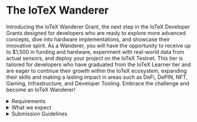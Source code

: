 # The IoTeX Wanderer

Introducing the IoTeX Wanderer Grant, the next step in the IoTeX Developer Grants designed for developers who are ready to explore more advanced concepts, dive into hardware implementations, and showcase their innovative spirit. As a Wanderer, you will have the opportunity to receive up to $1,500 in funding and hardware, experiment with real-world data from actual sensors, and deploy your project on the IoTeX Testnet. This tier is tailored for developers who have graduated from the IoTeX Learner tier and are eager to continue their growth within the IoTeX ecosystem, expanding their skills and making a lasting impact in areas such as DeFi, DePIN, NFT, Gaming, Infrastructure, and Developer Tooling. Embrace the challenge and become an IoTeX Wanderer!

<details>

<summary>Requirements</summary>

* **Successfully complete the IoTeX Learner tier:** \
  To qualify for the IoTeX Wanderer Grant, you need to have successfully completed the IoTeX Learner tier and obtained the Soul Bound Token (SBT).
* **Adequate technical expertise:** \
  Showcase your technical skills and experience in relevant fields, such as web development, IoT, or web3. Provide links to past projects, GitHub repositories, or other relevant work to strengthen your application.

</details>

<details>

<summary>What we expect</summary>

* **Continue community contributions:** \
  We expect you to maintain your active participation within the IoTeX Developer Community by sharing your knowledge, experiences, and project updates.
* **Utilize W3bstream and, if requested, hardware in your projects:** \
  We expect you to integrate W3bstream and, if applicable, utilize the hardware kit in your project to experiment with real-world data and explore hardware implementations.
* **Deploy a project on IoTeX Testnet:** \
  Develop a proof of concept or minimum viable product (MVP) that demonstrates your innovative spirit and technical capabilities, and deploy it on the IoTeX Testnet.

</details>

<details>

<summary>Submission Guidelines</summary>

* **Project proposal:** \
  Submit a well-structured project proposal detailing the project's concept, the W3bstream integration, and hardware implementations (if applicable). Describe how your project will contribute to the IoTeX ecosystem and what you hope to achieve with the Wanderer Grant.
* **Milestones:** \
  Outline the specific milestones for your project, including deliverables, timelines, and expected outcomes. This will help the review team better understand your project's scope and evaluate its potential impact on the IoTeX ecosystem.
* **Showcase past experience:** \
  Provide examples of your previous work, including any relevant projects or contributions to the IoTeX Developer Community, to demonstrate your expertise and commitment to the growth and adoption of IoTeX technology.

#### For a category specific example visit the [_**Grant Verticals**_](../grant-verticals/) page or the [DePIN Submission Ideas](../halo-grants-program/depin-submission-ideas.md) section.&#x20;

</details>

